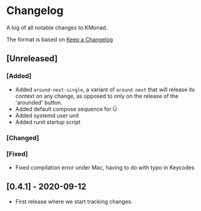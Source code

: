 # Changelog
A log of all notable changes to KMonad.

The format is based on [Keep a Changelog](https://keepachangelog.com/en/1.0.0)

## [Unreleased]

### [Added]
- Added `around-next-single`, a variant of `around-next` that will release its
  context on any change, as opposed to only on the release of the 'arounded'
  button.
- Added default compose sequence for Ü
- Added systemd user unit
- Added runit startup script

### [Changed]

### [Fixed]
- Fixed compilation error under Mac, having to do with typo in Keycodes

## [0.4.1] - 2020-09-12
- First release where we start tracking changes.
